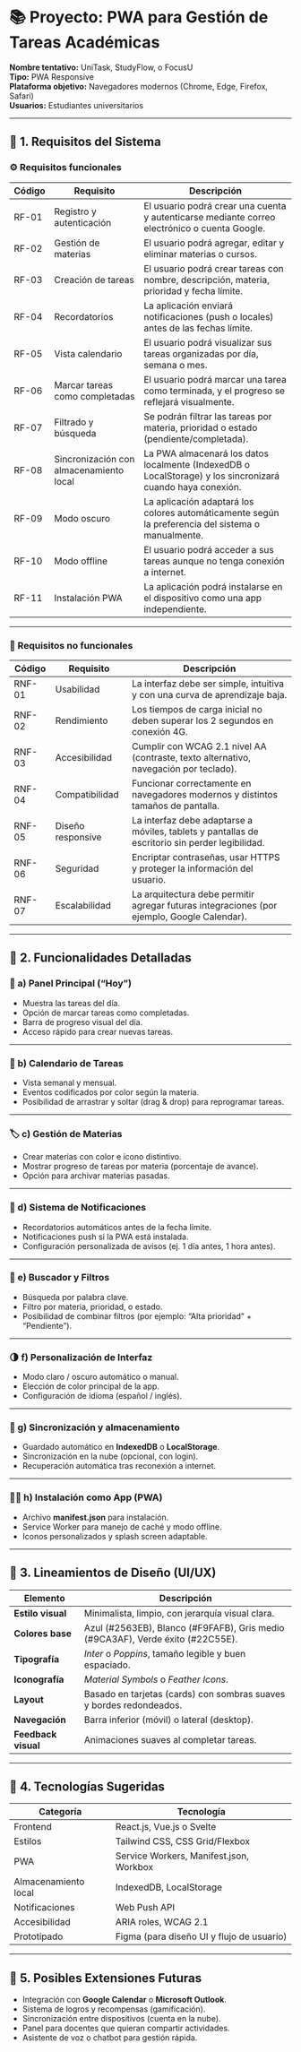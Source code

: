 # 📚 Proyecto: PWA para Gestión de Tareas Académicas
**Nombre tentativo:** UniTask, StudyFlow, o FocusU  
**Tipo:** PWA Responsive  
**Plataforma objetivo:** Navegadores modernos (Chrome, Edge, Firefox, Safari)  
**Usuarios:** Estudiantes universitarios  

---

## 🧩 1. Requisitos del Sistema

### ⚙️ Requisitos funcionales
| Código | Requisito | Descripción |
|--------|------------|--------------|
| RF-01 | Registro y autenticación | El usuario podrá crear una cuenta y autenticarse mediante correo electrónico o cuenta Google. |
| RF-02 | Gestión de materias | El usuario podrá agregar, editar y eliminar materias o cursos. |
| RF-03 | Creación de tareas | El usuario podrá crear tareas con nombre, descripción, materia, prioridad y fecha límite. |
| RF-04 | Recordatorios | La aplicación enviará notificaciones (push o locales) antes de las fechas límite. |
| RF-05 | Vista calendario | El usuario podrá visualizar sus tareas organizadas por día, semana o mes. |
| RF-06 | Marcar tareas como completadas | El usuario podrá marcar una tarea como terminada, y el progreso se reflejará visualmente. |
| RF-07 | Filtrado y búsqueda | Se podrán filtrar las tareas por materia, prioridad o estado (pendiente/completada). |
| RF-08 | Sincronización con almacenamiento local | La PWA almacenará los datos localmente (IndexedDB o LocalStorage) y los sincronizará cuando haya conexión. |
| RF-09 | Modo oscuro | La aplicación adaptará los colores automáticamente según la preferencia del sistema o manualmente. |
| RF-10 | Modo offline | El usuario podrá acceder a sus tareas aunque no tenga conexión a internet. |
| RF-11 | Instalación PWA | La aplicación podrá instalarse en el dispositivo como una app independiente. |

---

### 🧱 Requisitos no funcionales
| Código | Requisito | Descripción |
|--------|------------|--------------|
| RNF-01 | Usabilidad | La interfaz debe ser simple, intuitiva y con una curva de aprendizaje baja. |
| RNF-02 | Rendimiento | Los tiempos de carga inicial no deben superar los 2 segundos en conexión 4G. |
| RNF-03 | Accesibilidad | Cumplir con WCAG 2.1 nivel AA (contraste, texto alternativo, navegación por teclado). |
| RNF-04 | Compatibilidad | Funcionar correctamente en navegadores modernos y distintos tamaños de pantalla. |
| RNF-05 | Diseño responsive | La interfaz debe adaptarse a móviles, tablets y pantallas de escritorio sin perder legibilidad. |
| RNF-06 | Seguridad | Encriptar contraseñas, usar HTTPS y proteger la información del usuario. |
| RNF-07 | Escalabilidad | La arquitectura debe permitir agregar futuras integraciones (por ejemplo, Google Calendar). |

---

## 📱 2. Funcionalidades Detalladas

### 🧾 a) Panel Principal (“Hoy”)
- Muestra las tareas del día.  
- Opción de marcar tareas como completadas.  
- Barra de progreso visual del día.  
- Acceso rápido para crear nuevas tareas.

---

### 📅 b) Calendario de Tareas
- Vista semanal y mensual.  
- Eventos codificados por color según la materia.  
- Posibilidad de arrastrar y soltar (drag & drop) para reprogramar tareas.  

---

### 🏷️ c) Gestión de Materias
- Crear materias con color e ícono distintivo.  
- Mostrar progreso de tareas por materia (porcentaje de avance).  
- Opción para archivar materias pasadas.

---

### 🔔 d) Sistema de Notificaciones
- Recordatorios automáticos antes de la fecha límite.  
- Notificaciones push si la PWA está instalada.  
- Configuración personalizada de avisos (ej. 1 día antes, 1 hora antes).

---

### 🧭 e) Buscador y Filtros
- Búsqueda por palabra clave.  
- Filtro por materia, prioridad, o estado.  
- Posibilidad de combinar filtros (por ejemplo: “Alta prioridad” + “Pendiente”).  

---

### 🌗 f) Personalización de Interfaz
- Modo claro / oscuro automático o manual.  
- Elección de color principal de la app.  
- Configuración de idioma (español / inglés).  

---

### 💾 g) Sincronización y almacenamiento
- Guardado automático en **IndexedDB** o **LocalStorage**.  
- Sincronización en la nube (opcional, con login).  
- Recuperación automática tras reconexión a internet.  

---

### 🧑‍💻 h) Instalación como App (PWA)
- Archivo **manifest.json** para instalación.  
- Service Worker para manejo de caché y modo offline.  
- Iconos personalizados y splash screen adaptable.  

---

## 🎨 3. Lineamientos de Diseño (UI/UX)

| Elemento | Descripción |
|-----------|-------------|
| **Estilo visual** | Minimalista, limpio, con jerarquía visual clara. |
| **Colores base** | Azul (#2563EB), Blanco (#F9FAFB), Gris medio (#9CA3AF), Verde éxito (#22C55E). |
| **Tipografía** | *Inter* o *Poppins*, tamaño legible y buen espaciado. |
| **Iconografía** | *Material Symbols* o *Feather Icons*. |
| **Layout** | Basado en tarjetas (cards) con sombras suaves y bordes redondeados. |
| **Navegación** | Barra inferior (móvil) o lateral (desktop). |
| **Feedback visual** | Animaciones suaves al completar tareas. |

---

## 🧠 4. Tecnologías Sugeridas

| Categoría | Tecnología |
|------------|-------------|
| Frontend | React.js, Vue.js o Svelte |
| Estilos | Tailwind CSS, CSS Grid/Flexbox |
| PWA | Service Workers, Manifest.json, Workbox |
| Almacenamiento local | IndexedDB, LocalStorage |
| Notificaciones | Web Push API |
| Accesibilidad | ARIA roles, WCAG 2.1 |
| Prototipado | Figma (para diseño UI y flujo de usuario) |

---

## 🚀 5. Posibles Extensiones Futuras

- Integración con **Google Calendar** o **Microsoft Outlook**.  
- Sistema de logros y recompensas (gamificación).  
- Sincronización entre dispositivos (cuenta en la nube).  
- Panel para docentes que quieran compartir actividades.  
- Asistente de voz o chatbot para gestión rápida.  
